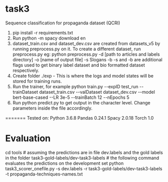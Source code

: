 # task3
Sequence classification for propaganda dataset (QCRI)

1. pip install -r requirements.txt 
2. Run python -m spacy download en
3. dataset_train.csv and dataset_dev.csv are created from datasets_v5 by running preprocess.py on it. To create a different 
dataset, run preprocess.py 
eg: python preprocess.py -d [path to articles and labels directory] -o [name of output file] -s Slogans -b
-s and -b are additional flags used to get binary label dataset and bio formatted dataset respectively. 
4. Create folder ./exp - This is where the logs and model states will be stored for training runs. 
5. Run the trainer, for example 
python train.py --expID test_run --trainDataset dataset_train.csv --valDataset dataset_dev.csv --model bert-base-cased --LR 3e-5 --trainBatch 12 --nEpochs 5
6. Run python predict.py to get output in the character level. Change parameters inside the file accordingly.

=======
Tested on:
Python 3.6.8
Pandas 0.24.1
Spacy 2.0.18
Torch 1.0

# Evaluation 
cd tools # assuming the predictions are in file dev.labels and the gold labels in the folder task3-gold-labels/dev-task3-labels
	 # the following command evaluates the predictions on the development set 
python task3_scorer_onefile.py -s dev.labels -r task3-gold-labels/dev-task3-labels -t propaganda-techniques-names.txt
